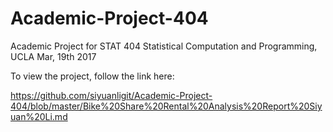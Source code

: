 # Academic-Project-404

Academic Project for STAT 404 Statistical Computation and Programming, UCLA Mar, 19th 2017

To view the project, follow the link here:

https://github.com/siyuanligit/Academic-Project-404/blob/master/Bike%20Share%20Rental%20Analysis%20Report%20Siyuan%20Li.md
